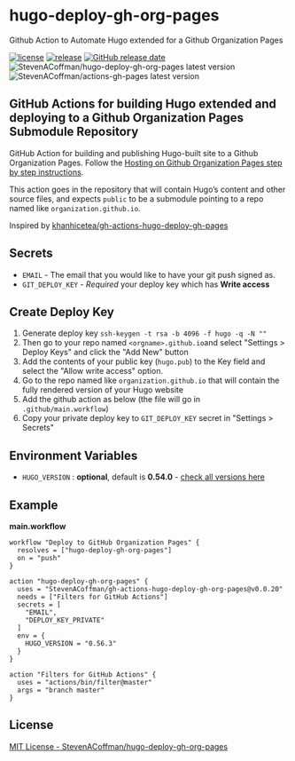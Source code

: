 # hugo-deploy-gh-org-pages
Github Action to Automate Hugo extended for a Github Organization Pages


[![license](https://img.shields.io/github/license/StevenACoffman/hugo-deploy-gh-org-pages.svg)](https://github.com/StevenACoffman/hugo-deploy-gh-org-pages/blob/master/LICENSE)
[![release](https://img.shields.io/github/release/StevenACoffman/hugo-deploy-gh-org-pages.svg)](https://github.com/StevenACoffman/hugo-deploy-gh-org-pages/releases/latest)
[![GitHub release date](https://img.shields.io/github/release-date/StevenACoffman/hugo-deploy-gh-org-pages.svg)](https://github.com/StevenACoffman/hugo-deploy-gh-org-pages/releases)
![StevenACoffman/hugo-deploy-gh-org-pages latest version](https://img.shields.io/github/release/StevenACoffman/hugo-deploy-gh-org-pages.svg?label=StevenACoffman%2Fhugo-deploy-gh-org-pages)
![StevenACoffman/actions-gh-pages latest version](https://img.shields.io/github/release/StevenACoffman/actions-gh-pages.svg?label=StevenACoffman%2Factions-gh-pages)


## GitHub Actions for building Hugo extended and deploying to a Github Organization Pages Submodule Repository

GitHub Action for building and publishing Hugo-built site to a Github Organization Pages. Follow the [Hosting on Github Organization Pages step by step instructions](https://gohugo.io/hosting-and-deployment/hosting-on-github/#step-by-step-instructions).

This action goes in the repository that will contain Hugo’s content and other source files, and expects `public` to be a submodule
pointing to a repo named like `organization.github.io`.

Inspired by [khanhicetea/gh-actions-hugo-deploy-gh-pages](https://github.com/khanhicetea/gh-actions-hugo-deploy-gh-pages)

## Secrets
- `EMAIL` - The email that you would like to have your git push signed as.
- `GIT_DEPLOY_KEY` - *Required* your deploy key which has **Write access**

## Create Deploy Key

1. Generate deploy key `ssh-keygen -t rsa -b 4096 -f hugo -q -N ""`
1. Then go to your repo named `<orgname>.github.io`and select "Settings > Deploy Keys" and click the "Add New" button
1. Add the contents of your public key (`hugo.pub`) to the Key field and select the "Allow write access" option.
1. Go to the repo named like `organization.github.io` that will contain the fully rendered version of your Hugo website
1. Add the github action as below (the file will go in `.github/main.workflow`)
1. Copy your private deploy key to `GIT_DEPLOY_KEY` secret in "Settings > Secrets"

## Environment Variables

- `HUGO_VERSION` : **optional**, default is **0.54.0** - [check all versions here](https://github.com/gohugoio/hugo/releases)

## Example

**main.workflow**

```hcl
workflow "Deploy to GitHub Organization Pages" {
  resolves = ["hugo-deploy-gh-org-pages"]
  on = "push"
}

action "hugo-deploy-gh-org-pages" {
  uses = "StevenACoffman/gh-actions-hugo-deploy-gh-org-pages@v0.0.20"
  needs = ["Filters for GitHub Actions"]
  secrets = [
    "EMAIL",
    "DEPLOY_KEY_PRIVATE"
  ]
  env = {
    HUGO_VERSION = "0.56.3"
  }
}

action "Filters for GitHub Actions" {
  uses = "actions/bin/filter@master"
  args = "branch master"
}
```



## License

[MIT License - StevenACoffman/hugo-deploy-gh-org-pages]

[MIT License - StevenACoffman/hugo-deploy-gh-org-pages]: https://github.com/StevenACoffman/hugo-deploy-gh-org-pages/blob/master/LICENSE
